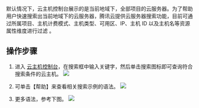 默认情况下，云主机控制台展示的是当前地域下，全部项目的云服务器。为了帮助用户快速搜索出当前地域下的云服务器，腾讯云提供云服务器搜索功能，目前可通过所属项目、主机计费模式、主机类型、可用区、IP、主机 ID 以及主机名等资源属性维度进行过滤 。

## 操作步骤

1. 进入 [云主机控制台](https://console.cloud.tencent.com/cvm/index)，在搜索框中输入关键字，然后单击搜索图标即可查询符合搜索条件的云主机。
![](https://main.qcloudimg.com/raw/3303f494de3227349eea52f093ade20d.png)

3. 可单击【帮助】来查看相关搜索示例的语法。
![](https://main.qcloudimg.com/raw/88b8fc55325900312ac7c70e6be0e06d.png)

3. 更多语法，参考下图。
![](https://main.qcloudimg.com/raw/710ac8ec3f3ab2eac2b43a42536c46b4.png)
